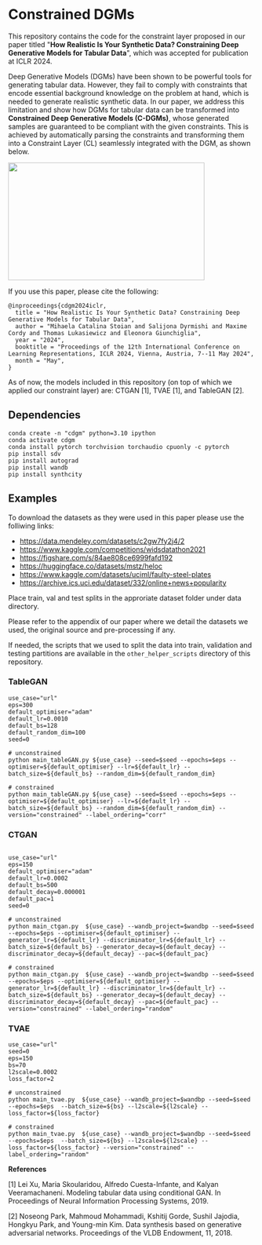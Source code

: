 
# Constrained DGMs

This repository contains the code for the constraint layer proposed in our paper titled "**How Realistic Is Your Synthetic Data? Constraining Deep Generative Models for Tabular Data**", which was accepted for publication at ICLR 2024. 

Deep Generative Models (DGMs) have been shown to be powerful tools for generating tabular data. 
However, they fail to comply with constraints that encode essential background knowledge on the problem at hand, which is needed to generate realistic synthetic data.
In our paper, we address this limitation and show how DGMs for tabular data can be transformed into **Constrained Deep Generative Models (C-DGMs)**, whose generated samples are guaranteed to be compliant with the given constraints. 
This is achieved by automatically parsing the constraints and transforming them into a Constraint Layer (CL) seamlessly integrated with the DGM, as shown below.

[//]: # (<img height="240" src="https://github.com/mihaela-stoian/ConstrainedDGM/blob/main/extras/CL_overview.png" width="400"/>)
<img height="240" src="./extras/CL_overview.png" width="400"/>

If you use this paper, please cite the following:
```
@inproceedings{cdgm2024iclr,
  title = "How Realistic Is Your Synthetic Data? Constraining Deep Generative Models for Tabular Data",
  author = "Mihaela Catalina Stoian and Salijona Dyrmishi and Maxime Cordy and Thomas Lukasiewicz and Eleonora Giunchiglia",
  year = "2024",
  booktitle = "Proceedings of the 12th International Conference on Learning Representations, ICLR 2024, Vienna, Austria, 7--11 May 2024",
  month = "May",
}
```

As of now, the models included in this repository (on top of which we applied our constraint layer) are: CTGAN [1], TVAE [1], and TableGAN [2]. 


## Dependencies
````
conda create -n "cdgm" python=3.10 ipython
conda activate cdgm
conda install pytorch torchvision torchaudio cpuonly -c pytorch
pip install sdv
pip install autograd
pip install wandb
pip install synthcity
````

## Examples
To download the datasets as they were used in this paper please use the folliwing links:
- https://data.mendeley.com/datasets/c2gw7fy2j4/2
- https://www.kaggle.com/competitions/widsdatathon2021
- https://figshare.com/s/84ae808ce6999fafd192
- https://huggingface.co/datasets/mstz/heloc
- https://www.kaggle.com/datasets/uciml/faulty-steel-plates
- https://archive.ics.uci.edu/dataset/332/online+news+popularity

Place train, val and test splits in the approriate dataset folder under data directory.  

Please refer to the appendix of our paper where we detail the datasets we used, the original source and pre-processing if any.

If needed, the scripts that we used to split the data into train, validation and testing partitions are available in the `other_helper_scripts` directory of this repository.

### TableGAN

```
use_case="url"
eps=300
default_optimiser="adam"
default_lr=0.0010
default_bs=128
default_random_dim=100
seed=0

# unconstrained
python main_tableGAN.py ${use_case} --seed=$seed --epochs=$eps --optimiser=${default_optimiser} --lr=${default_lr} --batch_size=${default_bs} --random_dim=${default_random_dim}

# constrained
python main_tableGAN.py ${use_case} --seed=$seed --epochs=$eps --optimiser=${default_optimiser} --lr=${default_lr} --batch_size=${default_bs} --random_dim=${default_random_dim} --version="constrained" --label_ordering="corr"
```
### CTGAN
```

use_case="url"
eps=150
default_optimiser="adam"
default_lr=0.0002
default_bs=500
default_decay=0.000001
default_pac=1
seed=0

# unconstrained
python main_ctgan.py  ${use_case} --wandb_project=$wandbp --seed=$seed --epochs=$eps --optimiser=${default_optimiser} --generator_lr=${default_lr} --discriminator_lr=${default_lr} --batch_size=${default_bs} --generator_decay=${default_decay} --discriminator_decay=${default_decay} --pac=${default_pac}

# constrained
python main_ctgan.py  ${use_case} --wandb_project=$wandbp --seed=$seed --epochs=$eps --optimiser=${default_optimiser} --generator_lr=${default_lr} --discriminator_lr=${default_lr} --batch_size=${default_bs} --generator_decay=${default_decay} --discriminator_decay=${default_decay} --pac=${default_pac} --version="constrained" --label_ordering="random"
```

### TVAE
```
use_case="url"
seed=0
eps=150
bs=70
l2scale=0.0002
loss_factor=2

# unconstrained
python main_tvae.py  ${use_case} --wandb_project=$wandbp --seed=$seed --epochs=$eps  --batch_size=${bs} --l2scale=${l2scale} --loss_factor=${loss_factor}

# constrained
python main_tvae.py  ${use_case} --wandb_project=$wandbp --seed=$seed --epochs=$eps  --batch_size=${bs} --l2scale=${l2scale} --loss_factor=${loss_factor} --version="constrained" --label_ordering="random"

```

**References**

[1] Lei Xu, Maria Skoularidou, Alfredo Cuesta-Infante, and Kalyan Veeramachaneni. Modeling tabular data using conditional GAN. In Proceedings of Neural Information Processing Systems, 2019.

[2] Noseong Park, Mahmoud Mohammadi, Kshitij Gorde, Sushil Jajodia, Hongkyu Park, and Young-min Kim. Data synthesis based on generative adversarial networks. Proceedings of the VLDB
Endowment, 11, 2018.
